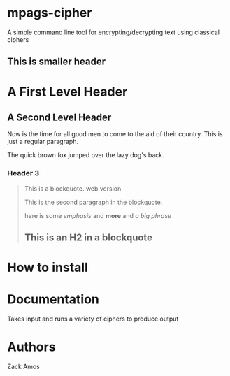 # mpags-cipher
A simple command line tool for encrypting/decrypting text using classical ciphers

## This is smaller header

A First Level Header
====================

A Second Level Header
---------------------

Now is the time for all good men to come to
the aid of their country. This is just a
regular paragraph.

The quick brown fox jumped over the lazy
dog's back.

### Header 3

> This is a blockquote. web version
> 
> This is the second paragraph in the blockquote.
>
>here is some *emphasis* and **more** and _a big phrase_ 
>
> ## This is an H2 in a blockquote

# How to install

# Documentation
Takes input and runs a variety of ciphers to produce output

# Authors
Zack Amos




